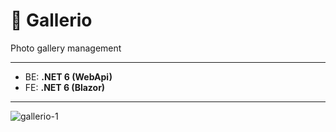# 📸 Gallerio
Photo gallery management

-----
- BE: **.NET 6 (WebApi)**
- FE: **.NET 6 (Blazor)**
-----
![gallerio-1](https://user-images.githubusercontent.com/28567403/190629190-7a9f1e7f-714e-49e0-b7a2-625de4277110.png)
